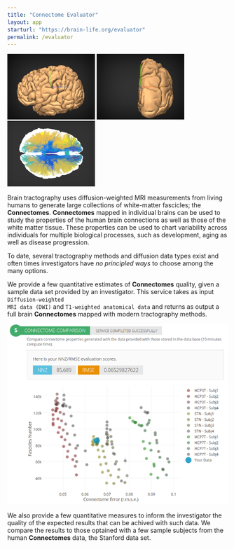 ```yaml
---
title: "Connectome Evaluator"
layout: app
starturl: "https://brain-life.org/evaluator"
permalink: /evaluator
---
```


<img src="images/brainmodel_a.png" width="200px;">
<img src="images/brainmodel_b.png" width="200px;">
<img src="images/tracts.png" width="200px">

Brain tractography uses diffusion-weighted MRI measurements from living humans to generate large collections of white-matter fascicles; the <strong>Connectomes</strong>. <strong>Connectomes</strong> mapped in individual brains can be used to study the properties of the human brain connections as well as those of the white matter tissue. These properties can be used to chart variability across individuals for multiple biological processes, such as development, aging as well as disease progression.

To date, several tractography methods and diffusion data types exist and often times investigators have <em>no principled ways</em> to choose among the many options.

We provide a few quantitative estimates of <strong>Connectomes</strong> quality, given a sample data set provided by an investigator. This service takes as input <code>Diffusion-weighted MRI data (DWI)</code> and <code>T1-weighted anatomical data</code> and returns as output a full brain <strong>Connectomes</strong> mapped with modern tractography methods. 

<img src="images/comparison.png">

We also provide a few quantitative measures to inform the investigator the quality of the expected results that can be achived with such data. We compare the results to those optained with a few sample subjects from the human <strong>Connectomes</strong> data, the Stanford data set.
